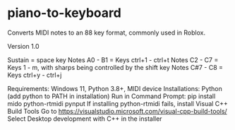 # piano-to-keyboard
Converts MIDI notes to an 88 key format, commonly used in Roblox.

Version 1.0

Sustain = space key
Notes A0 - B1 = Keys ctrl+1 - ctrl+t
Notes C2 - C7 = Keys 1 - m, with sharps being controlled by the shift key
Notes C#7 - C8 = Keys ctrl+y - ctrl+j

Requirements: Windows 11, Python 3.8+, MIDI device
Installations: 
  Python (add python to PATH in installation)
  Run in Command Prompt: pip install mido python-rtmidi pynput
    If installing python-rtmidi fails, install Visual C++ Build Tools
    Go to https://visualstudio.microsoft.com/visual-cpp-build-tools/
    Select Desktop development with C++ in the installer
  
  
  
